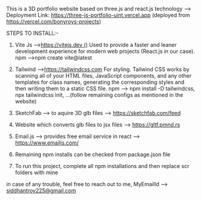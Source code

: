 This is a 3D portfolio website based on three.js and react.js technology -->
Deployment Link: https://three-js-portfolio-uint.vercel.app
(deployed from https://vercel.com/bonyroys-projects)



STEPS TO INSTALL:-

1. Vite Js -->[https://vitejs.dev ()](https://vitejs.dev)
            Used to provide a faster and leaner development experience for modern web projects (React.js in our case).
            npm -->npm create vite@latest

2. Tailwind -->https://tailwindcss.com
             For styling. Tailwind CSS works by scanning all of your HTML files, JavaScript components, and any other templates for class names, generating the corresponding styles and then writing them to a                  static CSS file.
             npm --> npm install -D tailwindcss,
                     npx tailwindcss init,   ...(follow remaining configs as mentioned in the website)
   

3. SketchFab --> to aquire 3D glb files --> https://sketchfab.com/feed

5. Website which converts glb files to jsx files -->  https://gltf.pmnd.rs

6.  Email.js --> provides free email service in react --> https://www.emailjs.com/

7.  Remaining npm installs can be checked from package.json file

8.  To run this project, complete all npm installations and then replace scr folders with mine

in case of any trouble, feel free to reach out to me, MyEmailId --> siddhantroy225@gmail.com
